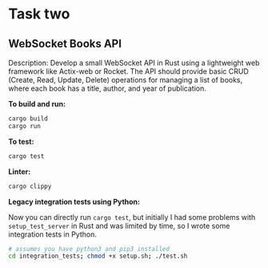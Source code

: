 # Task two

## WebSocket Books API

Description: Develop a small WebSocket API in Rust using a lightweight web framework like Actix-web or Rocket. The API should provide basic CRUD (Create, Read, Update, Delete) operations for managing a list of books, where each book has a title, author, and year of publication.

**To build and run:**
  
  ```bash
  cargo build
  cargo run
  ```

**To test:**

  ```bash
  cargo test
  ```

**Linter:**

  ```bash
  cargo clippy
  ```


**Legacy integration tests using Python:**

Now you can directly run `cargo test`, but initially I had some problems with `setup_test_server` in Rust and was limited by time, so I wrote some integration tests in Python.

  ```bash
  # assumes you have python3 and pip3 installed
  cd integration_tests; chmod +x setup.sh; ./test.sh
  ```